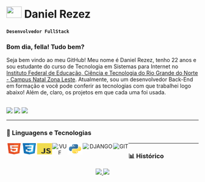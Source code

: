 # <img src="https://github.com/user-attachments/assets/fc884cc5-eb61-4ed5-83c3-bc570255a270" height=30 width="40" /> Daniel Rezez


**`Desenvolvedor FullStack`**

### Bom dia, fella! Tudo bem?

Seja bem vindo ao meu GitHub! Meu nome é Daniel Rezez, tenho 22 anos e sou estudante do curso de Tecnologia em Sistemas para Internet no [Instituto Federal de Educação, Ciência e Tecnologia do Rio Grande do Norte - Campus Natal Zona Leste](https://portal.ifrn.edu.br/campus/natalzonaleste/). Atualmente, sou um desenvolvedor Back-End em formação e você pode conferir as tecnologias com que trabalhei logo abaixo! Além de, claro, os projetos em que cada uma foi usada.

<div><br> 
  <a href="https://www.linkedin.com/in/daniel-rezez-293740207/" target="_blank"><img src="https://img.shields.io/badge/-LinkedIn-%230077B5?style=for-the-badge&logo=linkedin&logoColor=white" target="_blank"></a>
  <a href = "mailto:danielrezez@gmail.com"><img src="https://img.shields.io/badge/-Gmail-%23333?style=for-the-badge&logo=gmail&logoColor=white" target="_blank"></a>
  <a href="https://www.instagram.com/daniel.rezes/" target="_blank"><img src="https://img.shields.io/badge/-Instagram-%23E4405F?style=for-the-badge&logo=instagram&logoColor=white" target="_blank"></a>
</div>

---

### 👾 Linguagens e Tecnologias
<div align="center">
  <img align="left" alt="HTML" height=30 width=40 src="https://raw.githubusercontent.com/devicons/devicon/master/icons/html5/html5-original.svg">
  <img align="left" alt="CSS" height=30 width=40 src="https://raw.githubusercontent.com/devicons/devicon/master/icons/css3/css3-original.svg">
  <img align="left" alt="JS" height=30 width=40 src="https://raw.githubusercontent.com/devicons/devicon/master/icons/javascript/javascript-original.svg">
  <img align="left" alt="VUE" height=30 width=40 src="https://cdn.jsdelivr.net/gh/devicons/devicon@latest/icons/vuejs/vuejs-original.svg">
  <img align="left" alt="PYTHON" height=30 width=40 src="https://raw.githubusercontent.com/devicons/devicon/master/icons/python/python-original.svg">
  <img align="left" alt="DJANGO" height=60 width=80 src="https://cdn.jsdelivr.net/gh/devicons/devicon@latest/icons/django/django-plain-wordmark.svg">
  <img align="left" alt="GIT" height=30 width=40 src="https://camo.githubusercontent.com/80ee24b2f1d1758eeeaa65bc396e11aef6d39a394edc5c8925e2e04a5b5d3297/68747470733a2f2f63646e2e6a7364656c6976722e6e65742f67682f64657669636f6e732f64657669636f6e406c61746573742f69636f6e732f6769742f6769742d6f726967696e616c2e737667">
</div>

---

### 📊 Histórico

<div align="center">
  <a href="https://github.com/DanielRezez">
  <img height="180em" src="https://github-readme-stats.vercel.app/api?username=DanielRezez&show_icons=true&theme=dracula&include_all_commits=true&count_private=true"/>
  <img height="180em" src="https://github-readme-stats.vercel.app/api/top-langs/?username=DanielRezez&layout=compact&langs_count=7&theme=dracula"/>
</div>


<!---
DanielRezez/DanielRezez is a ✨ special ✨ repository because its `README.md` (this file) appears on your GitHub profile.
You can click the Preview link to take a look at your changes.
--->
